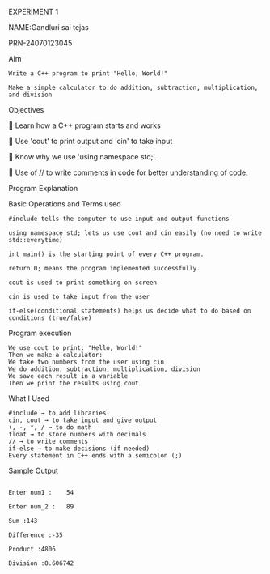 EXPERIMENT 1


NAME:Gandluri sai tejas


PRN-24070123045


Aim

    Write a C++ program to print "Hello, World!"

    Make a simple calculator to do addition, subtraction, multiplication, and division

Objectives

🔹 Learn how a C++ program starts and works

🔹 Use 'cout' to print output and 'cin' to take input

🔹 Know why we use 'using namespace std;'.

🔹 Use of // to write comments in code for better understanding of code.

Program Explanation

Basic Operations and Terms used

    #include tells the computer to use input and output functions

    using namespace std; lets us use cout and cin easily (no need to write std::everytime)

    int main() is the starting point of every C++ program.

    return 0; means the program implemented successfully.

    cout is used to print something on screen

    cin is used to take input from the user

    if-else(conditional statements) helps us decide what to do based on conditions (true/false)

Program execution

    We use cout to print: "Hello, World!"
    Then we make a calculator:
    We take two numbers from the user using cin
    We do addition, subtraction, multiplication, division
    We save each result in a variable
    Then we print the results using cout

What I Used

    #include → to add libraries
    cin, cout → to take input and give output
    +, -, *, / → to do math
    float → to store numbers with decimals
    // → to write comments
    if-else → to make decisions (if needed)
    Every statement in C++ ends with a semicolon (;)

Sample Output

``` Hello World

Enter num1 :	54

Enter num_2 :	89

Sum :143

Difference :-35

Product :4806

Division :0.606742



